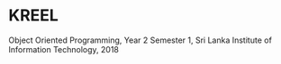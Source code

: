 # KREEL
Object Oriented Programming, Year 2 Semester 1, Sri Lanka Institute of Information Technology, 2018